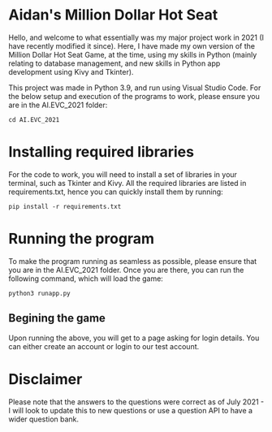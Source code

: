 # Aidan's Million Dollar Hot Seat

Hello, and welcome to what essentially was my major project work in 2021 (I have recently modified it since). Here, I have made my own version of the Million Dollar Hot Seat Game, at the time, using my skills in Python (mainly relating to database management, and new skills in Python app development using Kivy and Tkinter). 

This project was made in Python 3.9, and run using Visual Studio Code. For the below setup and execution of the programs to work, please ensure you are in the AI.EVC_2021 folder:

`cd AI.EVC_2021`

# Installing required libraries
For the code to work, you will need to install a set of libraries in your terminal, such as Tkinter and Kivy. All the required libraries are listed in requirements.txt, hence you can quickly install them by running:

`pip install -r requirements.txt`

# Running the program
To make the program running as seamless as possible, please ensure that you are in the AI.EVC_2021 folder. Once you are there, you can run the following command, which will load the game:

`python3 runapp.py`

## Begining the game
Upon running the above, you will get to a page asking for login details. You can either create an account or login to our test account.

# Disclaimer
Please note that the answers to the questions were correct as of July 2021 - I will look to update this to new questions or use a question API to have a wider question bank. 